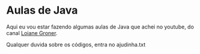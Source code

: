 # Aulas de Java 
Aqui eu vou estar fazendo algumas aulas de Java que achei no youtube, do canal [Loiane Groner](https://www.youtube.com/playlist?list=PLGxZ4Rq3BOBq0KXHsp5J3PxyFaBIXVs3r).

Qualquer duvida sobre os códigos, entra no ajudinha.txt 


